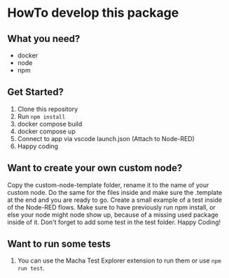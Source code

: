 # HowTo develop this package

## What you need?

- docker
- node
- npm

## Get Started?

1. Clone this repository
2. Run `npm install`
3. docker compose build
4. docker compose up
5. Connect to app via vscode launch.json (Attach to Node-RED)
6. Happy coding

## Want to create your own custom node?

Copy the custom-node-template folder, rename it to the name of your custom node. Do the same for the files inside and make sure the .template at the end and you are ready to go. Create a small example of a test inside of the Node-RED flows.
Make sure to have previously run npm install, or else your node might node show up, because of a missing used package inside of it. Don't forget to add some test in the test folder. Happy Coding!

## Want to run some tests

1. You can use the Macha Test Explorer extension to run them or use `npm run test`.
